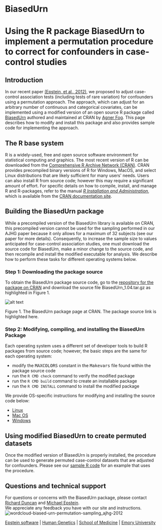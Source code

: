# BiasedUrn

# Using the R package BiasedUrn to implement a permutation procedure to correct for confounders in case-control studies

## Introduction

In our recent paper [(Epstein, et al., 2012)](http://dx.doi.org/10.1016/j.ajhg.2012.06.004), we proposed to adjust case-control association tests (including tests of rare variation) for confounders using a permutation approach. The approach, which can adjust for an arbitrary number of continuous and categorical covariates, can be implemented using a modified version of an open source R package called [BiasedUrn](http://cran.r-project.org/web/packages/BiasedUrn/index.html) authored and maintained at CRAN by [Agner Fog](http://www.agner.org/). This page describes how to modify and install this package and also provides sample code for implementing the approach.

## The R base system

R is a widely-used, free and open source software environment for statistical computing and graphics. The most recent version of R can be downloaded from the [Comprehensive R Archive Network (CRAN)](http://cran.r-project.org/). CRAN provides precompiled binary versions of R for Windows, MacOS, and select Linux distributions that are likely sufficient for many users' needs. Users can also install R from source code; however this may require a significant amount of effort. For specific details on how to compile, install, and manage R and R-packages, refer to the manual <cite>[R Installation and Administration](http://cran.r-project.org/doc/manuals/R-admin.html)</cite>, which is available from the [CRAN documentation site](http://cran.r-project.org/manuals.html).

## Building the BiasedUrn package

While a precompiled version of the BiasedUrn library is available on CRAN, this precompiled version cannot be used for the sampling performed in our AJHG paper because it only allows for a maximum of 32 subjects (see our paper for more details). Consequently, to increase the sample size to values anticipated for case-control association studies, one must download the source code for BiasedUrn, make a minor change to the source code, and then recompile and install the modified executable for analysis. We describe how to perform these tasks for different operating systems below.

### Step 1: Downloading the package source

To obtain the BiasedUrn package source code, go to the [repository for the package on CRAN](http://cran.r-project.org/web/packages/BiasedUrn/index.html) and download the source file BiasedUrn_1.04.tar.gz as highlighted in Figure 1.

![alt text](http://genetics.emory.edu/labs/epstein/software/BiasedUrn/CRAN-burn-page.png "Logo Title Text 1")


<figcaption>Figure 1. The BiasedUrn package page at CRAN. The package source link is highlighted here.</figcaption>


### Step 2: Modifying, compiling, and installing the BiasedUrn Package

Each operating system uses a different set of developer tools to build R packages from source code; however, the basic steps are the same for each operating system:

*   modify the <tt>MAXCOLORS</tt> constant in the <tt>Makevars</tt> file found within the package source code
*   run the `R CMD check` command to verify the modified package
*   run the `R CMD build` command to create an installable package
*   run the `R CMD INSTALL` command to install the modified package

We provide OS-specific instructions for modifying and installing the source code below:

*   [Linux](burn-install-linux.md)
*   [Mac OS](burn-install-macos.md)
*   [Windows](burn-install-windows.md)

## Using modified BiasedUrn to create permuted datasets

Once the modified version of BiasedUrn is properly installed, the procedure can be used to generate permuted case-control datasets that are adjusted for confounders. Please see our [sample R code](burn-sample.md) for an example that uses the procedure.

## Questions and technical support

For questions or concerns with the BiasedUrn package, please contact [Richard Duncan](mailto:rduncan@emory.edu) and [Michael Epstein](mailto:mpepste@emory.edu).  
We appreciate any feedback you have with our site and instructions. ![wordcloud-biased-urn-permutation-sampling_ajhg-2012](http://genetics.emory.edu/labs/epstein/software/BiasedUrn/wordcloud-biased-urn-permutation-sampling_ajhg-2012.png)

[Epstein software](http://genetics.emory.edu/labs/epstein/software/index.html) | [Human Genetics](http://genetics.emory.edu/) | [School of Medicine](http://www.med.emory.edu/) | [Emory University](http://www.emory.edu/)

